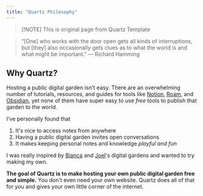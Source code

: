 ```yaml
---
title: "Quartz Philosophy"
---
```


> [!NOTE] This is original page from Quartz Template


> “[One] who works with the door open gets all kinds of interruptions, but [they] also occasionally gets clues as to what the world is and what might be important.” — Richard Hamming

## Why Quartz?
Hosting a public digital garden isn't easy. There are an overwhelming number of tutorials, resources, and guides for tools like [Notion](https://www.notion.so/), [Roam](https://roamresearch.com/), and [Obsidian](https://obsidian.md/), yet none of them have super easy to use *free* tools to publish that garden to the world.

I've personally found that
1. It's nice to access notes from anywhere
2. Having a public digital garden invites open conversations
3. It makes keeping personal notes and knowledge *playful and fun*

I was really inspired by [Bianca](https://garden.bianca.digital/) and [Joel](https://joelhooks.com/digital-garden)'s digital gardens and wanted to try making my own.

**The goal of Quartz is to make hosting your own public digital garden free and simple.** You don't even need your own website. Quartz does all of that for you and gives your own little corner of the internet.
